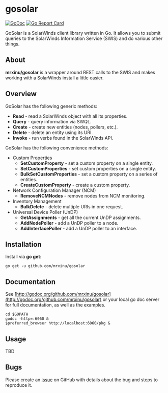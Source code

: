 # gosolar

[![GoDoc](https://godoc.org/github.com/mrxinu/gosolar?status.png)](http://godoc.org/github.com/mrxinu/gosolar) [![Go Report Card](https://goreportcard.com/badge/github.com/mrxinu/gosolar)](https://goreportcard.com/report/github.com/mrxinu/gosolar)

GoSolar is a SolarWinds client library written in Go. It allows you
to submit queries to the SolarWinds Information Service (SWIS) and
do various other things.

## About

**mrxinu/gosolar** is a wrapper around REST calls to the SWIS and makes
working with a SolarWinds install a little easier.

## Overview

GoSolar has the following generic methods:

* **Read** - read a SolarWinds object with all its properties.
* **Query** - query information via SWQL.
* **Create** - create new entities (nodes, pollers, etc.).
* **Delete** - delete an entity using its URI.
* **Invoke** - run verbs found in the SolarWinds API.

GoSolar has the following convenience methods:

* Custom Properties
  * **SetCustomProperty** - set a custom property on a single entity.
  * **SetCustomProperties** - set custom properties on a single entity.
  * **BulkSetCustomProperties** - set a custom property on a series of entities.
  * **CreateCustomProperty** - create a custom property.
* Network Configuration Manager (NCM)
  * **RemoveNCMNodes** - remove nodes from NCM monitoring.
* Inventory Management
  * **BulkDelete** - delete multiple URIs in one request.
* Universal Device Poller (UnDP)
  * **GetAssignments** - get all the current UnDP assignments.
  * **AddNodePoller** - add a UnDP poller to a node.
  * **AddInterfacePoller** - add a UnDP poller to an interface.

## Installation

Install via **go get**:

```shell
go get -u github.com/mrxinu/gosolar
```

## Documentation

See [http://godoc.org/github.com/mrxinu/gosolar](http://godoc.org/github.com/mrxinu/gosolar) or your local go doc
server for full documentation, as well as the examples.

```shell
cd $GOPATH
godoc -http=:6060 &
$preferred_browser http://localhost:6060/pkg &
```

## Usage

TBD

## Bugs

Please create an [issue](https://github.com/mrxinu/gosolar/issues) on
GitHub with details about the bug and steps to reproduce it.
